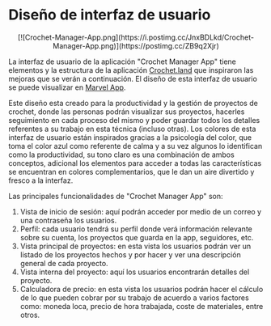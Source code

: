
# Diseño de interfaz de usuario
<p align="center">
[![Crochet-Manager-App.png](https://i.postimg.cc/JnxBDLkd/Crochet-Manager-App.png)](https://postimg.cc/ZB9q2Xjr)
</p>

La interfaz de usuario de la aplicación "Crochet Manager App" tiene elementos y la estructura de la aplicación [Crochet.land](https://play.google.com/store/apps/details?id=land.crochet.app&hl=en&gl=US) que inspiraron las mejoras que se verán a continuación.
El diseño de esta interfaz de usuario se puede visualizar en [Marvel App](https://marvelapp.com/prototype/2i8d61b6).

Este diseño esta creado para la productividad y la gestión de proyectos de crochet, donde las personas podrán visualizar sus proyectos, hacerles seguimiento en cada proceso del mismo y poder guardar todos los detalles referentes a su trabajo en esta técnica (incluso otras).
Los colores de esta interfaz de usuario están inspirados gracias a la psicología del color, que toma el color azul como referente de calma y a su vez algunos lo identifican como la productividad, su tono claro es una combinación de ambos conceptos, adicional los elementos para acceder a todas las características se encuentran en colores complementarios, que le dan un aire divertido y fresco a la interfaz.

Las principales funcionalidades de "Crochet Manager App" son:
1. Vista de inicio de sesión: aquí podrán acceder por medio de un correo y una contraseña los usuarios.
2. Perfil: cada usuario tendrá su perfil donde verá información relevante sobre su cuenta, los proyectos que guarda en la app, seguidores, etc.
3. Vista principal de proyectos: en esta vista los usuarios podrán ver un listado de los proyectos hechos y por hacer y ver una descripción general de cada proyecto.
4. Vista interna del proyecto: aquí los usuarios encontrarán detalles del proyecto.
5. Calculadora de precio: en esta vista los usuarios podrán hacer el cálculo de lo que pueden cobrar por su trabajo de acuerdo a varios factores como: moneda loca, precio de hora trabajada, coste de materiales, entre otros.
